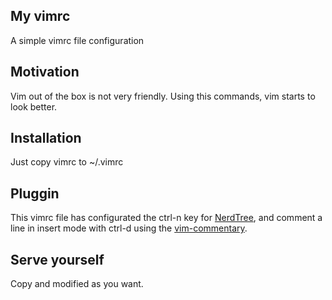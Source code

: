 ## My vimrc

A simple vimrc file configuration

## Motivation

Vim out of the box is not very friendly. Using this commands,
vim starts to look better.

## Installation

Just copy vimrc to ~/.vimrc

## Pluggin

This vimrc file has configurated the ctrl-n key for [NerdTree](https://github.com/scrooloose/nerdtree/blob/master/doc/NERD_tree.txt),
and comment a line in insert mode with ctrl-d using the [vim-commentary](https://github.com/tpope/vim-commentary).

## Serve yourself

Copy and modified as you want.
